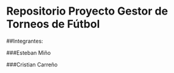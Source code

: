 # Repositorio Proyecto Gestor de Torneos de Fútbol
##Integrantes:

###Esteban Miño

###Cristian Carreño